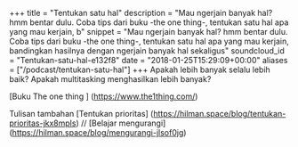 +++
title = "Tentukan satu hal"
description = "Mau ngerjain banyak hal? hmm bentar dulu. Coba tips dari buku -the one thing-, tentukan satu hal apa yang mau kerjain, b"
snippet = "Mau ngerjain banyak hal? hmm bentar dulu. Coba tips dari buku -the one thing-, tentukan satu hal apa yang mau kerjain, bandingkan hasilnya dengan ngerjain banyak hal sekaligus"
soundcloud_id = "Tentukan-satu-hal-e132f8"
date = "2018-01-25T15:29:09+00:00"
aliases = ["/podcast/tentukan-satu-hal"]
+++
Apakah lebih banyak selalu lebih baik?
Apakah multitasking menghasilkan lebih banyak?

[Buku The one thing ] (https://www.the1thing.com/)

Tulisan tambahan
[Tentukan prioritas] (https://hilman.space/blog/tentukan-prioritas-jkx8mpls) //
[Belajar mengurangi] (https://hilman.space/blog/mengurangi-jlsof0jg)
